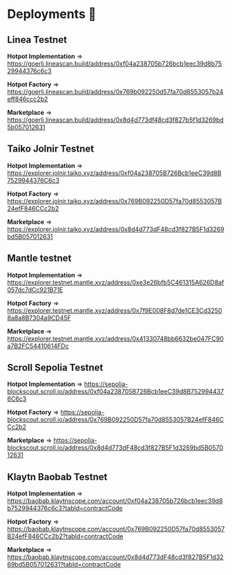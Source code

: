 # Deployments 🚀

## Linea Testnet

**Hotpot Implementation** => https://goerli.lineascan.build/address/0xf04a238705b726bcb1eec39d8b7529944376c6c3

**Hotpot Factory** => https://goerli.lineascan.build/address/0x769b092250d57fa70d8553057b24eff846ccc2b2

**Marketplace** => https://goerli.lineascan.build/address/0x8d4d773df48cd3f827b5f1d3269bd5b057012631

## Taiko Jolnir Testnet

**Hotpot Implementation** => https://explorer.jolnir.taiko.xyz/address/0xf04a238705B726Bcb1eeC39d8B7529944376C6c3

**Hotpot Factory** => https://explorer.jolnir.taiko.xyz/address/0x769B092250D57fa70d8553057B24efF846CCc2b2

**Marketplace** => https://explorer.jolnir.taiko.xyz/address/0x8d4d773dF48cd3f827B5F1d3269bd5B057012631

## Mantle testnet

**Hotpot Implementation** => https://explorer.testnet.mantle.xyz/address/0xe3e26bfb5C461315A626D8af057dc7dCc921B71E

**Hotpot Factory** => https://explorer.testnet.mantle.xyz/address/0x7f9E008F8d7de1CE3Cd32508a8a8B7304a9CD45F

**Marketplace** => https://explorer.testnet.mantle.xyz/address/0x41330748bb6632be047FC90a7B2FC54410614FDc

## Scroll Sepolia Testnet

**Hotpot Implementation** => https://sepolia-blockscout.scroll.io/address/0xf04a238705B726Bcb1eeC39d8B7529944376C6c3

**Hotpot Factory** => https://sepolia-blockscout.scroll.io/address/0x769B092250D57fa70d8553057B24efF846CCc2b2

**Marketplace** => https://sepolia-blockscout.scroll.io/address/0x8d4d773dF48cd3f827B5F1d3269bd5B057012631 


## Klaytn Baobab Testnet

**Hotpot Implementation** => https://baobab.klaytnscope.com/account/0xf04a238705b726bcb1eec39d8b7529944376c6c3?tabId=contractCode

**Hotpot Factory** => https://baobab.klaytnscope.com/account/0x769B092250D57fa70d8553057B24efF846CCc2b2?tabId=contractCode

**Marketplace** => https://baobab.klaytnscope.com/account/0x8d4d773dF48cd3f827B5F1d3269bd5B057012631?tabId=contractCode
